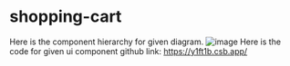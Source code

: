 # shopping-cart

Here is the component hierarchy for given diagram.
![image](https://user-images.githubusercontent.com/68502279/209472766-8d97da95-a28d-4733-bb0c-68b14e1fa3fc.png)
Here is the code for given ui component
github link: https://y1ft1b.csb.app/

